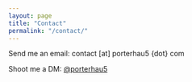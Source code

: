```yaml
---
layout: page
title: "Contact"
permalink: "/contact/"
---
```

Send me an email: contact [at] porterhau5 {dot} com

Shoot me a DM: <a href="https://twitter.com/porterhau5" target="_blank">@porterhau5</a>
